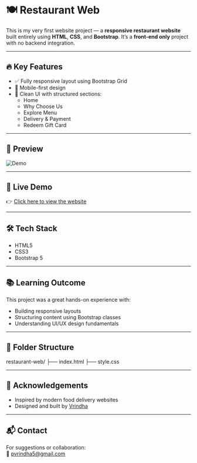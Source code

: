 # 🍽️ Restaurant Web

This is my very first website project — a **responsive restaurant website** built entirely using **HTML**, **CSS**, and **Bootstrap**. It’s a **front-end only** project with no backend integration.

---

## 🔥 Key Features

- ✅ Fully responsive layout using Bootstrap Grid
- 📱 Mobile-first design
- 🎯 Clean UI with structured sections:
  - Home
  - Why Choose Us
  - Explore Menu
  - Delivery & Payment
  - Redeem Gift Card

---

## 📸 Preview

![Demo](https://youtu.be/L6Sz6Kh_oig?si=zbsmYIBOflS2NIzD)  


---

## 🚀 Live Demo

👉 [Click here to view the website](https://itsyourfoodtime.ccbp.tech/)  


---

## 🛠️ Tech Stack

- HTML5
- CSS3
- Bootstrap 5

---

## 📚 Learning Outcome

This project was a great hands-on experience with:
- Building responsive layouts
- Structuring content using Bootstrap classes
- Understanding UI/UX design fundamentals

---

## 📁 Folder Structure

restaurant-web/
├── index.html
├── style.css


---

## 🤝 Acknowledgements

- Inspired by modern food delivery websites
- Designed and built by [Vrindha](https://github.com/VRINDHAP)

---

## 📬 Contact

For suggestions or collaboration:  
📧 [pvrindha5@gmail.com](mailto:pvrindha5@gmail.com)


